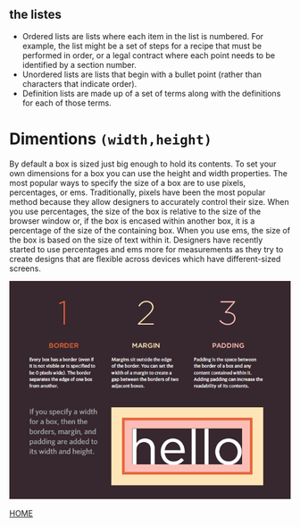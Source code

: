 ## the listes
* Ordered lists are lists where each item in the list is
numbered. For example, the list might be a set of steps for
a recipe that must be performed in order, or a legal contract
where each point needs to be identified by a section
number.
* Unordered lists are lists that begin with a bullet point
(rather than characters that indicate order).
* Definition lists are made up of a set of terms along with the
definitions for each of those terms.

# Dimentions `(width,height)`

By default a box is sized just big
enough to hold its contents. To
set your own dimensions for a
box you can use the height and
width properties.
The most popular ways to
specify the size of a box are
to use pixels, percentages, or
ems. Traditionally, pixels have
been the most popular method
because they allow designers to
accurately control their size.
When you use percentages,
the size of the box is relative to
the size of the browser window
or, if the box is encased within
another box, it is a percentage of
the size of the containing box.
When you use ems, the size
of the box is based on the size
of text within it. Designers
have recently started to use
percentages and ems more for
measurements as they try to
create designs that are flexible
across devices which have
different-sized screens.

<img src="images/33.PNG"></img>

<a href="README.md">HOME</a>